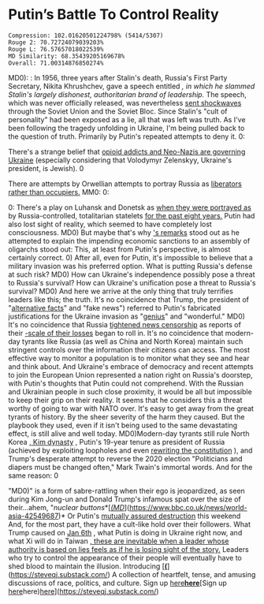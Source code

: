 # Putin’s Battle To Control Reality

```
Compression: 102.01620501224798% (5414/5307)
Rouge 2: 70.72724079039203%
Rouge L: 76.57657018022539%
MD Similarity: 68.35439205169678%
Overall: 71.00314876850274%
```

MD0): : In 1956, three years after Stalin's death, Russia's First Party Secretary, Nikita Khrushchev, gave a speech entitled *, in which he slammed Stalin's largely dishonest, authoritarian brand of leadership.* The speech, which was never officially released, was nevertheless  [sent shockwaves](https://www.britannica.com/event/Khrushchevs-secret-speech)  through the Soviet Union and the Soviet Bloc. Since Stalin's "cult of personality" had been exposed as a lie, all that was left was truth. As I've been following the tragedy unfolding in Ukraine, I'm being pulled back to the question of truth. Primarily by Putin's repeated attempts to deny it. 0: 

 There's a strange belief that  [opioid addicts and Neo-Nazis are governing Ukraine](https://youtu.be/dTw3hWa3E8M)  (especially considering that Volodymyr Zelenskyy, Ukraine's president, is Jewish). 0 

 There are attempts by Orwellian attempts to portray Russia as  [liberators rather than occupiers.](https://www.theguardian.com/world/2022/feb/25/pure-orwell-how-russian-state-media-spins-ukraine-invasion-as-liberation) MM0:  0: 

 0:  There's a play on Luhansk and Donetsk as  [when they were portrayed as](https://youtu.be/jUkrigz3L0Q)  by Russia-controlled, totalitarian statelets  [for the past eight years.](https://www.aljazeera.com/news/2022/2/22/what-are-donetsk-and-luhansk-ukraines-separatist-statelets) Putin had also lost sight of reality, which seemed to have completely lost consciousness. MD0) But maybe that's why ['s remarks](https://youtu.be/i8kkeztq70c)  stood out as he attempted to explain the impending economic sanctions to an assembly of oligarchs stood out: This, at least from Putin's perspective, is almost certainly correct. 0) After all, even for Putin, it's impossible to believe that a military invasion was his preferred option. What is putting Russia's defense at such risk? MD0) How can Ukraine's independence possibly pose a threat to Russia's survival?  How can Ukraine's unification pose a threat to Russia's survival? MD0) And here we arrive at the only thing that truly terrifies leaders like this; the truth. It's no coincidence that Trump, the president of "[alternative facts](https://youtu.be/VSrEEDQgFc8)" and "fake news") referred to Putin's fabricated justifications for the Ukraine invasion as "[genius](https://youtu.be/cRpeJpBYXVs)" and "wonderful." MD0) It's no coincidence that Russia  [tightened news censorship](https://www.hrw.org/news/2022/02/28/russia-war-censorship-reaches-new-heights)  as reports of their [-scale of their losses](https://inews.co.uk/news/russia-invasion-ukraine-not-to-plan-casualties-approaching-highs-of-previous-wars-1489943)  began to roll in. It's no coincidence that modern-day tyrants like Russia (as well as China and North Korea) maintain such stringent controls over the information their citizens can access. The most effective way to monitor a population is to monitor what they see and hear and think about. And Ukraine's embrace of democracy and recent attempts to join the European Union represented a nation right on Russia's doorstep, with Putin's thoughts that Putin could not comprehend. With the Russian and Ukrainian people in such close proximity, it would be all but impossible to keep their grip on their reality. It seems that he considers this a threat worthy of going to war with NATO over. It's easy to get away from the great tyrants of history. By the sheer severity of the harm they caused. But the playbook they used, even if it isn't being used to the same devastating effect, is still alive and well today. MD0)Modern-day tyrants still rule North Korea [, Kim dynasty](https://www.spokesman.com/stories/2020/apr/30/history-north-koreas-kim-dynasty/) , Putin's 19-year tenure as president of Russia (achieved by exploiting loopholes and even [rewriting the constitution](https://www.republicworld.com/world-news/rest-of-the-world-news/explained-russias-putin-signs-law-to-stay-in-power-until-2036-whats-the-change.html) ), and Trump's desperate attempt to reverse the 2020 election "Politicians and diapers must be changed often," Mark Twain's immortal words. And for the same reason: 0

 "MD0)" is a form of sabre-rattling when their ego is jeopardized, as seen during Kim Jong-un and Donald Trump's infamous spat over the size of their...ahem, "*nuclear buttons**[*[(MD](https://www.bbc.co.uk/news/world-asia-42549687)*](https://www.bbc.co.uk/news/world-asia-42549687)* Or Putin's [mutually assured destruction](https://youtu.be/RJXwLzII278)  this weekend And, for the most part, they have a cult-like hold over their followers. What Trump caused on [Jan 6th](https://en.wikipedia.org/wiki/2021_United_States_Capitol_attack) , what Putin is doing in Ukraine right now, and what Xi will do in Taiwan [, these are inevitable when a leader whose authority is based on lies feels as if he is losing sight of the story.](https://www.bbc.co.uk/news/world-asia-china-58854081) Leaders who try to control the appearance of their people will eventually have to shed blood to maintain the illusion. Introducing [**[**(**](https://steveqj.substack.com/)**](https://steveqj.substack.com/) A collection of heartfelt, tense, and amusing discussions of race, politics, and culture. Sign up [here**here**](https://steveqj.substack.com/)[Sign up [here](https://steveqj.substack.com/)here)[here](https://steveqj.substack.com/)](https://steveqj.substack.com/) 
